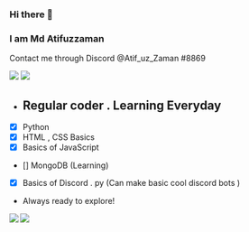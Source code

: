 ### Hi there 👋
### I am Md Atifuzzaman 
Contact me through Discord @Atif_uz_Zaman #8869

![](https://komarev.com/ghpvc/?username=MdAtifuzzaman01&color=brightgreen&style=plastic)
[![](https://img.shields.io/static/v1?label=MdAtifuzzaman01&logo=github&message=Follow&color=black)](https://github.com/MdAtifuzzaman01)

- ## Regular coder . Learning Everyday
- [X] Python
- [X] HTML , CSS Basics
- [X] Basics of JavaScript 
- [] MongoDB (Learning)
- [X] Basics of Discord . py (Can make basic cool discord bots )
- Always ready to explore!

<img align="left" src="https://github-readme-stats.vercel.app/api?username=MdAtifuzzaman01&count_private=true&line_height=21&show_icons=true&hide_border=true&theme=dracula"/>
<img align="left" src="https://github-readme-stats.vercel.app/api/top-langs/?username=MdAtifuzzaman01&layout=compact&card_width=250&hide_border=true&theme=dracula"/>
